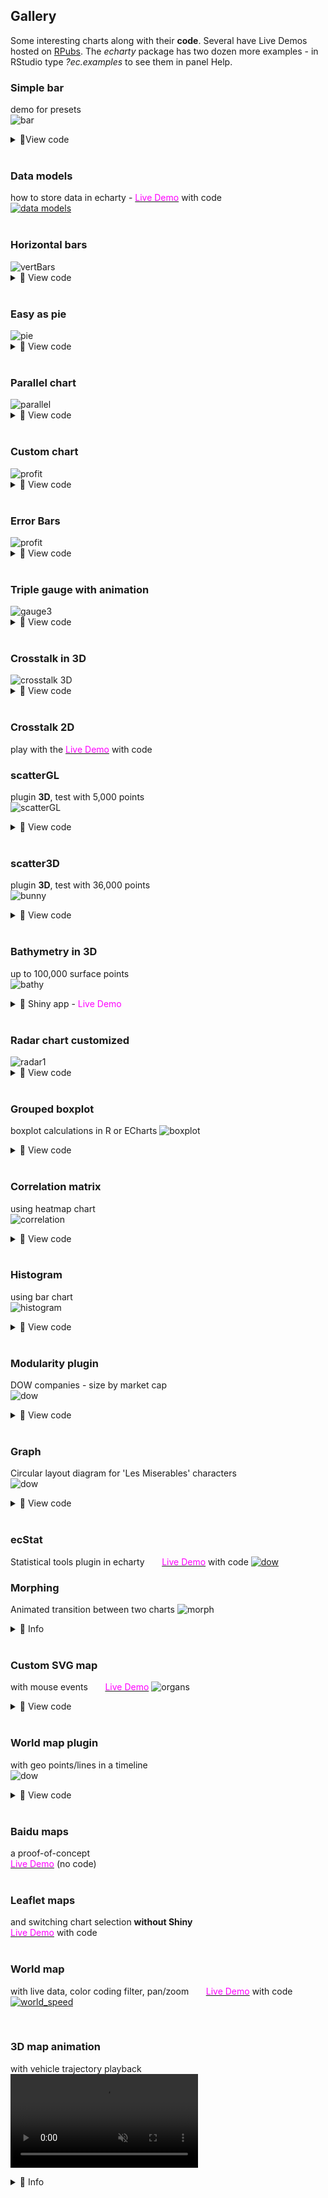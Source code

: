 ## Gallery

 Some interesting charts along with their **code**. Several have Live Demos hosted on [RPubs](https://rpubs.com/echarty). The *echarty* package has two dozen more examples - in RStudio type *?ec.examples* to see them in panel Help.


### Simple bar  
demo for presets  
<img src='img/cb.bar.png' alt='bar' />
<details><summary>🔻View code</summary>

```r
library(echarty); library(dplyr)
library(lubridate)
df <- data.frame(date=as.character(as.Date('2019-12-31') %m+% months(1:13)), 
                 num=runif(13))

#  with presets and df chained
p <- df %>% ec.init(ctype='bar') %>% ec.theme('dark')
p

#  without presets all options are explicitly assigned
p <- ec.init(preset=FALSE) %>% ec.theme('dark')
p$x$opts <- list(
  yAxis = list(show=TRUE),
  xAxis = list(type = 'category', 
               axisLabel = list(interval=0, rotate=45)
               #, axisTick=list(alignWithLabel=TRUE)
          ),
  series = list(list(
    type='bar', data=ec.data(df, 'values', FALSE)))
)
p

```
</details>
<br />  

### Data models 
how to store data in echarty - 
[<span style="color:magenta">Live Demo</span>](https://rpubs.com/echarty/data-models) with code  
<a href='https://rpubs.com/echarty/data-models' target=_blank> <img src='img/cb-datam.png' alt='data models' /></a>
<br><br>

### Horizontal bars
<img src='img/cb-33.png' alt='vertBars' />
<details><summary>🔻 View code</summary>

```r
library(echarty); library(dplyr)
df <- Orange %>% mutate(Tree=as.character(Tree)) %>%
      arrange(Tree) %>% group_by(Tree) %>% group_split()

p <- ec.init(preset=FALSE) %>% ec.theme('dark')
p$x$opts <- list(
  series = lapply(df, function(t) {
    list(type='bar', name=unique(t$Tree), data=t$circumference) }),
  legend = list(show=TRUE),
  xAxis = list(name='tree circumference in mm', nameLocation='center', nameGap=22),
  yAxis = list(data=unique(Orange$age), name='age in days'),
  tooltip = list(formatter='circumference={c} mm')
)
l <- length(p$x$opts$series)
p$x$opts$series[[l]]$name <- paste(p$x$opts$series[[l]]$name, ' trees')
p
```
</details>
<br />

### Easy as pie
<img src='img/cb-0.png' alt='pie' />
<details><summary>🔻 View code</summary>

```r
isl <- data.frame(name=names(islands), value=islands) %>% filter(value>60) %>% arrange(value)

library(echarty)
p <- ec.init()
p$x$opts <- list(
  title = list(text = "Landmasses over 60,000 mi\u00B2", left = 'center'),
  tooltip = list(trigger='item'),
  series = list(type='pie', data=ec.data(isl, 'names')),
  backgroundColor = '#191919')
p
```
</details>
<br />

### Parallel chart
<img src='img/cb-parallel.png' alt='parallel' />
<details><summary>🔻 View code</summary>

```r
p <- iris %>% group_by(Species) %>% 
  ec.init(ctype='parallel') %>% ec.theme('dark-mushroom')
p$x$opts$series <- lapply(p$x$opts$series, function(s) { 
  s$smooth=TRUE; s$lineStyle=list(width=3); s })  # update preset series
p$x$opts$color <- rainbow(10)
p
```
</details>
<br />

### Custom chart
<img src='img/cb-1.png' alt='profit' />
<details><summary>🔻 View code</summary>

```r
# source https://echarts.apache.org/examples/en/editor.html?c=custom-profit
# GUI translated with demo(js2r) with rdata and ritem added

library(echarty); library(dplyr)
data <- list(c(10, 16, 3, "A"), c(16, 18, 15, "B"), c(18, 26, 12, "C"), c(26, 32, 22, "D"), c(32, 56, 7, "E"), c(56, 62, 17, "F"))
colorList <- c("#4f81bd", "#c0504d", "#9bbb59", "#604a7b", "#948a54", "#e46c0b")
rdata <- 1:6 %>% purrr::map(function(x) {
    list(value = data[[x]],
          itemStyle = list(color=colorList[x])) })
ritem <- "function renderItem(params, api) {
    var yValue = api.value(2);
    var start = api.coord([api.value(0), yValue]);
    var size = api.size([api.value(1) - api.value(0), yValue]);
    var style = api.style();

    return {
        type: 'rect',
        shape: {
            x: start[0],
            y: start[1],
            width: size[0],
            height: size[1]
        },
        style: style
    };
}"
p <- ec.init() %>% ec.theme('dark-mushroom')      # only 2 commands used
p$x$opts <- list(
    title = list(text = "Profit", left = "center"),
    tooltip = list(zz = ""),
    xAxis = list(scale = TRUE), yAxis = list(zz = ""),
    series = list(list(type = "custom",
         renderItem = htmlwidgets::JS(ritem),
         label = list(show = TRUE, position = "top"),
         dimensions = list("from", "to", "profit"),
         encode = list(x = list(0, 1), y = 2,
                           tooltip = list(0, 1, 2), itemName = 3),
         data = rdata ))
)
p
```
</details>
<br />

### Error Bars
<img src='img/cb-2.png' alt='profit' />
<details><summary>🔻 View code</summary>

```r
# example by https://github.com/kuzmenkov111
library(echarty)
library(data.table)
library(binom); library(dplyr)
# function for percent and CI calculation
myfun_binom <- function(n,all){
  round((binom::binom.confint(n, all, methods = "wilson", conf.level=0.95)[,c(4:6)])*100,2)
}
#  --- 1. data prep
stackbar <- data.table(Year = c(2010, 2010, 2010, 2011, 2011, 2011, 2012, 2012, 2012, 2013,2013, 2013),
                       Category = c("A", "B", "C", "A", "B", "C", "A", "B", "C", "A", "B", "C"),
                       n = c(10, 20, 30, 30, 20, 10, 11,12,13, 15, 15, 15))
# calculate percent and 95% CI
stackbar <- stackbar[,`:=`(all=sum(n)), by = c("Year")][,c("perc","low","up") := myfun_binom(n,all)]
stackbar <- stackbar %>% mutate(xlbl=paste0(Year,' (N=',all,')'))
stackbar <- stackbar %>% relocate(xlbl,perc)  # move in front as natural X & Y columns
stackbar <- stackbar %>% group_by(Category)   # both ec.init & ecr.ebars need grouped data
#  --- 2. plot
q <- stackbar %>% ec.init(ctype='bar', load='custom') %>%
     ec.theme('dark-mushroom') %>%
     ecr.ebars(stackbar[,c('xlbl','low','up','Category')],    # only columns for x,low,high,category
               hwidth = 9)    # (optional) half-width of err.bar in pixels
#  --- 3. customization
groupColors <- c("#387e78","#eeb422","#d9534f")
q$x$opts$series <- lapply(q$x$opts$series, function(s, i) {
  if (s$type=='bar') {
    s$emphasis <- list(focus = 'series')
    s$color <- groupColors[parent.frame()$i[]]  # iteration hack, for fun only
  }
  else if (s$type=='custom')
    s$color <- 'cyan'
  s
})
q   # customized
```
</details>
<br />

### Triple gauge with animation
<img src='img/cb-5.png' alt='gauge3' />
<details><summary>🔻 View code</summary>

```r
jcode <- "setInterval(function () {
    opts.series[0].data[0].value = (Math.random() * 100).toFixed(2) - 0;
    opts.series[0].data[1].value = (Math.random() * 100).toFixed(2) - 0;
    opts.series[0].data[2].value = (Math.random() * 100).toFixed(2) - 0;
    chart.setOption(opts, true);
}, 2000);"
library(echarty)
p <- ec.init(js=jcode) %>% ec.theme('dark')
p$x$opts <- list(series = list(
    list(type = "gauge", 
    anchor = list(show = TRUE, showAbove = TRUE,
    size = 18, itemStyle = list(color = "#FAC858")), 
    pointer = list(icon = "path://M2.9,0.7L2.9,0.7c1.4,0,2.6,1.2,2.6,2.6v115c0,1.4-1.2,2.6-2.6,2.6l0,0c-1.4,0-2.6-1.2-2.6-2.6V3.3C0.3,1.9,1.4,0.7,2.9,0.7z",
    width = 8, length = "80%", offsetCenter = list(0, "8%")), 
    progress = list(show = TRUE,
      overlap = TRUE, roundCap = TRUE), axisLine = list(roundCap = TRUE), 
    data = list(
      list(value = 20, name = "One", title = list(offsetCenter = list("-40%", "80%")), detail = list(offsetCenter = list("-40%","95%"))), 
      list(value = 40, name = "Two", title = list(offsetCenter = list("0%", "80%")), detail = list(offsetCenter = list("0%", "95%"))), 
      list(value = 60, name = "Three", title = list(offsetCenter = list("40%", "80%")), detail = list(offsetCenter = list("40%","95%")))), 
    title = list(fontSize = 14), detail = list(width = 40, height = 14, fontSize = 14, color = "#fff", backgroundColor = "auto", borderRadius = 3, formatter = "{value}%"))))
p
```
</details>
<br />
<a id='3D'></a>

### Crosstalk in 3D

<img src='img/cb-3.png' alt='crosstalk 3D' />
<details><summary>🔻 View code</summary>

```r
# echarty can highlight 3D points selected by external controls
library(crosstalk); library(DT); library(d3scatter); library(htmltools)
library(echarty); library(dplyr); library(tibble)
sdf <- mtcars %>% rownames_to_column(var='name') %>% relocate(mpg,wt,hp) 
sdf <- SharedData$new(sdf)

p3 <- sdf %>% ec.init(load='3D', 
            title = list(text="3D brush listener")) %>%
            ec.theme('dark-mushroom')
p3$x$opts$series[[1]] <- list(
  type='scatter3D', symbolSize=11,
  itemStyle=list(color = htmlwidgets::JS("function(params){
    let cyl=params.value[4]; return (cyl==4 ? 'RoyalBlue' : cyl==6 ? 'OrangeRed':'green');}") ),
  emphasis = list(focus='self', blurScope='series', itemStyle=list(color='red'))
)

bscols( list(
    d3scatter(sdf, ~mpg, ~wt, ~factor(cyl), width="100%", height=300),br(),
    datatable(sdf, extensions="Scroller", style="bootstrap", class="compact", width="100%",
              options=list(deferRender=TRUE, scrollY=300, scroller=TRUE))
  ),  p3
)
```
</details>
<br />

### Crosstalk 2D
play with the [<span style="color:magenta">Live Demo</span>](https://rpubs.com/echarty/crosstalk) with code 
<br />


### scatterGL
plugin **3D**, test with 5,000 points  
<img src='img/cb-6.png' alt='scatterGL' />
<details><summary>🔻 View code</summary>

```r
# example works also with type='scatter', just ec.data needs to be format='values'
library(echarty); library(tibble)
dim <- 2500   # sample data half-quantity, could be 100x more
slip <- if (dim %% 2) 0.1 else -0.1
setData <- function(offset) {
	t <- tibble(x = runif(dim, max=10),
					y = offset + sin(x) - x * slip * runif(dim))
	round(t,3)
}
sers <- NULL	# two consecutive series, same data shifted vertically
for(i in 0:1) 
	sers <- append(sers, list(
	list(type = 'scatterGL',
		data = ec.data(setData(i), 'dataset', FALSE),
		symbolSize=3, large=TRUE,
		itemStyle=list(opacity=0.4, color=(if (i==0) 'cyan' else 'pink'))
	)
	))
p <- ec.init(load='3D', preset=FALSE)  %>% ec.theme('dark-mushroom') 
p$x$opts <- list(
  xAxis = list(show=TRUE),	  # scatterGL is not 3D, needs 2D axes
  yAxis = list(show=TRUE),
  series = sers,
  dataZoom = list(type='inside',start=50)
)
p
```
</details>
<br />

### scatter3D
plugin **3D**, test with 36,000 points  
<img src='img/cb-7.png' alt='bunny' />
<details><summary>🔻 View code</summary>

```r
library(onion); library(echarty)
data(bunny)
tmp <- as.data.frame(bunny)
p <- tmp %>% ec.init(load='3D') %>% ec.theme('dark-mushroom')
p$x$opts$series[[1]] <- list(type='scatter3D', symbolSize=2)
p$x$opts$visualMap <- list( 
      inRange=list(color = rainbow(10)), calculable=TRUE,
      min=min(tmp$y), max=max(tmp$y), dimension=1)
p
```
</details>
<br />

### Bathymetry in 3D
up to 100,000 surface points  
<img src='img/hawaii3d.png' alt='bathy' />
<details><summary>🔻 Shiny app - <span style="color:magenta">Live Demo</span></summary>

```r
shiny::runGist('https://gist.github.com/helgasoft/121d7d3ff7d292990c3e05cfc1cbf24b')
```
</details>
<br />


### Radar chart customized
<img src='img/cb-8.png' alt='radar1' />
<details><summary>🔻 View code</summary>

```r
data <- data.frame(
  name = c('129511','129519','129525','129520','129138'),
  values = c(12,45,23,50,32), max = rep(60, 5)
)
# build a list for rich formatting
rifo <- lapply(data$name, function(x) { 
  list(height = 30, 
       backgroundColor=list(
  image=paste0('https://image.flaticon.com/icons/png/512/129/',x,'.png')))
}) 
names(rifo) <- data$name

p <- data %>% ec.init(preset=FALSE) %>% ec.theme('dark-mushroom')
p$x$opts$radar <- list(
  indicator = ec.data(data, 'names'),
  name = list(formatter=htmlwidgets::JS("function(value){ return '{'+value+'| }'; }"),
              rich = rifo)
)
p$x$opts$series = list( list(
  type = 'radar',
  data = list(data$values)
))
p
```
</details>
<br />

### Grouped boxplot
boxplot calculations in R or ECharts
<img src='img/cb-9.png' alt='boxplot' />
<details><summary>🔻 View code</summary>

```r
library(echarty); library(dplyr)

# 1) boxplot calculation in R ---------------------

p <- ec.init()
p$x$opts$series <- list(
  list(type='boxplot', name='mpg', data=list(boxplot.stats(mtcars$mpg)$stats)), 
  list(type='boxplot', name='hp',  data=list(boxplot.stats(mtcars$hp)$stats)), 
  list(type='boxplot', name='disp',data=list(boxplot.stats(mtcars$disp)$stats))
)	
p$x$opts$xAxis <- list(type = 'category')
p$x$opts$legend <- list(show=TRUE)
p

# 2) boxplot calculation in ECharts ---------------------
df <- mtcars[,c(1,3,4)] |> mutate(mpg=mpg*10)
p <- ec.init()
p$x$opts$dataset <- list(
  list(source= ec.data(data.frame(t(df)), header=FALSE)),
  list(transform= list(type='boxplot')),
  list(fromDatasetIndex=1, fromTransformResult= 1))
p$x$opts$series <- list(
  list(name= 'boxplot', type= 'boxplot', datasetIndex= 1),
  list(name= 'outlier', type= 'scatter', encode= list(x=1, y=0), datasetIndex= 2)
)
p$x$opts$yAxis <- list(type= 'category', boundaryGap=TRUE)
p$x$opts$legend <- list(show=TRUE)
p

# 3) grouped boxplot in ECharts ---------------------
#    source: https://echarts.apache.org/examples/en/editor.html?c=boxplot-multi

grps <- list()     # data is 3 groups of 18 experiments
for (grp in 1:3) {
	seriesData <- list()
	for (i in 1:18) {
		cate <- runif(10, 1, 200)
		seriesData <- append(seriesData, list(cate))
	}
	grps[[grp]] <- seriesData
}

p <- ec.init() %>% ec.theme('bm', code='{
      "color":["chartreuse","red","cyan"], 
      "grid":{"backgroundColor":"#333"}, 
      "backgroundColor":"#333", 
      "legend":{"textStyle": {"color": "#eeeeee"}} }')
p$x$opts$dataset <- list(
  list(source=grps[[1]]), list(source=grps[[2]]), list(source=grps[[3]]),
  list(fromDatasetIndex=0, transform=list(type='boxplot', config=list(itemNameFormatter='expr {value}'))),
  list(fromDatasetIndex=1, transform=list(type='boxplot', config=list(itemNameFormatter='expr {value}'))),
  list(fromDatasetIndex=2, transform=list(type='boxplot', config=list(itemNameFormatter='expr {value}')))
)
p$x$opts$series[[1]] <- list(type = 'boxplot', datasetIndex=3, name='c1')
p$x$opts$series[[2]] <- list(type = 'boxplot', datasetIndex=4, name='c2')
p$x$opts$series[[3]] <- list(type = 'boxplot', datasetIndex=5, name='c3')
p$x$opts$xAxis <- list(type = 'category', axisLine=list(onZero=FALSE),
  splitArea = list(show=TRUE))
p$x$opts$legend <- list(show=TRUE)
p$x$opts$tooltip <- list(trigger='item')
p$x$opts$dataZoom <- list(list(type='slider',start=50))
p
```
</details>
<br />

### Correlation matrix
using heatmap chart  
<img src='img/cb-correlation.png' alt='correlation' />
<details><summary>🔻 View code</summary>

```r
library(echarty); library(dplyr)
# prepare and calculate data
mtx <- cor(infert %>% dplyr::mutate(education=as.numeric(education)))
order <- corrplot::corrMatOrder(mtx)
mtx <- mtx[order, order]
df <- as.data.frame(as.table(mtx))
for(i in 1:2) df[,i] <- as.character(df[,i])

# ECharts heatmap expects dataset columns in a certain order: relocate
p <- df %>% relocate(Var2) %>% ec.init(ctype='heatmap') %>% ec.theme('dark')
p$x$opts$title = list(text='Infertility after abortion correlation')
p$x$opts$xAxis$axisLabel <- list(rotate=45)
p$x$opts$visualMap <- list(min=-1, max=1, orient='vertical',left='right'
  ,calculable=TRUE, inRange=list( color=heat.colors(11)) )
p
```
</details>
<br />

### Histogram
using bar chart  
<img src='img/cb-histogram.png' alt='histogram' />
<details><summary>🔻 View code</summary>

```r
library(echarty); library(dplyr)
do.histogram <- function(x, breaks='Sturges') {
  # get histogram data from input 'x'
  histo <- hist(x, plot=FALSE, breaks)
  tmp <- data.frame(x=histo$mids, y=histo$counts)
  tmp
}
p <- do.histogram(rnorm(44)) %>% ec.init(ctype='bar') %>% ec.theme('dark')
p

# with normal distribution line added
hh <- do.histogram(rnorm(44))
p <- hh %>% ec.init(ctype='bar') %>% ec.theme('dark')
nrm <- dnorm(hh$x, mean=mean(hh$x), sd=sd(hh$x))  # normal distribution
p$x$opts$xAxis <- list(list(show=TRUE), list(data=c(1:length(nrm))))
p$x$opts$yAxis <- list(list(show=TRUE), list(show=TRUE))
p$x$opts$series <- append(p$x$opts$series, 
  list(list(type='line', data=nrm, xAxisIndex=1, yAxisIndex=1, color='yellow')))
p

# same with timeline
hh <- data.frame()
for(i in 1:5) {
  tmp <- do.histogram(rnorm(44)) %>% mutate(time=rep(i,n()))
  hh <- rbind(hh, tmp)
}
p <- hh %>% group_by(time) %>% 
  ec.init(tl.series=list(type='bar', encode=list(x='x',y='y'))) %>% 
  ec.theme('dark')
p
```
</details>
<br />


### Modularity plugin
DOW companies - size by market cap<br />
<img src='img/cb-10.png' alt='dow' />
<details><summary>🔻 View code</summary>

```r
# click and drag items to see auto-rearrange effect
library(echarty); library(dplyr)
tmp <- jsonlite::fromJSON('https://quote.cnbc.com/quote-html-webservice/quote.htm?noform=1&partnerId=2&fund=1&exthrs=0&output=json&symbolType=issue&symbols=55991|44503|36276|56858|70258|1607179|84090|142105|145043|148633|151846|167459|174239|178782|174614|197606|202757|205141|205778|212856|228324|260531|277095|81364|283359|10808544|283581|286571|89999|522511530&requestMethod=extended')
df <- tmp$ExtendedQuoteResult$ExtendedQuote$QuickQuote
wt <- data.frame(tic=df$symbol, name=df$altName, bn=NA, size=NA, 
      mcap = df$FundamentalData$mktcapView, 
      rev = df$FundamentalData$revenuettm)
wt$bn <- round(as.numeric(gsub('M','',wt$mcap, fixed=TRUE))/1000,1) # mkt.cap
bnMax <- max(wt$bn)
wt$size <- 30 + wt$bn/bnMax * 140   # size 30 to 140 px depending on mkt.cap
  
p <- ec.init(load='gmodular'); 
p$x$opts <- list(
  title=list(text='DOW 2021',x='center',y='bottom',
    backgroundColor='rgba(0,0,0,0)',borderColor='#ccc',    
    borderWidth=0,padding=5,itemGap=10, 
    textStyle=list(fontSize=18,fontWeight='bolder',color='#eee'),subtextStyle=list(color='#aaa')),
  backgroundColor='#000',
  animationDurationUpdate = "function(idx) list(return idx * 100; )",
  animationEasingUpdate = 'bounceIn',
  series = list(list(
    type='graph', layout='force', 
    force=list(repulsion=250,edgeLength=10),
    modularity = list(resolution=7, sort=TRUE),
    roam=TRUE, label=list(show=TRUE),
    data = lapply(ec.data(wt, 'names'), function(x)
      list(name = x$tic, lname=x$name, value=x$bn, 
           symbolSize=x$size, draggable=TRUE 
      )) )),
  tooltip = list(formatter= ec.clmn('<b>%@</b><br>%@ bn','lname','value'))
)
p
```
</details>
<br />


### Graph
Circular layout diagram for 'Les Miserables' characters<br />
<img src='img/cb-graph.png' alt='dow' />
<details><summary>🔻 View code</summary>

```r
# https://echarts.apache.org/examples/en/editor.html?c=graph-circular-layout
library(echarty); library(dplyr)
les <- jsonlite::fromJSON('https://echarts.apache.org/examples/data/asset/data/les-miserables.json')
les$categories$name <- as.character(1:9)
p <- ec.init(preset=FALSE, title=list(text='Les Miserables',top='bottom',left='right')) 
p$x$opts$series <- list(list(
  type='graph', layout='circular',
  circular = list(rotateLabel=TRUE),
  nodes = ec.data(les$nodes, 'names'), 
  links = ec.data(les$links, 'names'), 
  categories = ec.data(les$categories, 'names'),
  roam = TRUE, label=list(position='right', formatter='{b}'),
  lineStyle = list(color='source', curveness=0.3)
))
p$x$opts$series[[1]]$nodes <- lapply(p$x$opts$series[[1]]$nodes, function(n) {
  n$label <- list(show=n$symbolSize > 30); n })  # labels for most important
p$x$opts$legend <- list(data=c(les$categories$name), textStyle=list(color='#ccc'))
p$x$opts$tooltip <- list(show=TRUE)
p$x$opts$backgroundColor <- '#191919'
p
```
</details>
<br />


### ecStat
Statistical tools plugin in echarty &nbsp; &nbsp; &nbsp; [<span style="color:magenta">Live Demo</span>](https://rpubs.com/echarty/ecStat) with code 
<a href='https://rpubs.com/echarty/ecStat' target=_blank>
<img src='img/cb-cluster.png' alt='dow' /></a>
<br />


### Morphing
Animated transition between two charts 
<img src='img/morph.gif' alt='morph' /></a>
<details><summary>🔻 Info</summary>
Made with ECharts <a href='https://github.com/100pah/echarts-simple-transform' target=_blank>ecSimpleTransform</a> library and echarty. Code up for <a href='https://www.paypal.com/paypalme/helgasoft/19' target=_blank>sale $19</a>, delivered to your Paypal email.
</details>
<br />


<a id='maps'></a>

### Custom SVG map 
with mouse events &nbsp; &nbsp; &nbsp; [<span style="color:magenta">Live Demo</span>](https://rpubs.com/echarty/svg)
<img src='img/cb-12.organs.png' alt='organs' />
<details><summary>🔻 View code</summary>

```r
#' JS source https://echarts.apache.org/examples/en/editor.html?c=geo-organ
#' p$x$opts from original 'options' translated with demo(js2r)
#' p$x$on handlers added manually
#' demo @ https://rpubs.com/echarty/svg
library(echarty); library(dplyr)
url <- 'https://echarts.apache.org/examples/data/asset/geo/Veins_Medical_Diagram_clip_art.svg'
svg <- url %>% readLines(encoding='UTF-8') %>% paste0(collapse="")
p <- ec.init(preset=FALSE) %>% ec.theme('dark-mushroom')
p$x$registerMap <- list(list(mapName='organs', svg=svg))
p$x$on <- list(list(event='mouseover', query=list(seriesIndex=0), 
                    handler=htmlwidgets::JS("function (event) {
  this.dispatchAction({ type: 'highlight', geoIndex: 0, name: event.name }); }") ),
               list(event='mouseout', query=list(seriesIndex=0),
                 handler=htmlwidgets::JS("function (event) {
  this.dispatchAction({ type: 'downplay', geoIndex: 0, name: event.name }); }") )
)
p$x$opts <- list(
  tooltip = list(zz = ""), 
  geo = list(left = 10, right = "50%", map = "organs", selectedMode = "multiple",
             emphasis = list(focus = "self", itemStyle = list(color = NULL), 
                             label = list(position = "bottom", distance = 0, textBorderColor = "#fff", textBorderWidth = 2)),
             blur = list(zz = ""), 
             select = list(itemStyle = list(color = "#b50205"), 
                           label = list(show = FALSE, textBorderColor = "#fff", textBorderWidth = 2))), 
  grid = list(left = "60%", top = "20%", bottom = "20%"), 
  xAxis = list(zz = ""), 
  yAxis = list(data = list("heart", "large-intestine", "small-intestine", "spleen", "kidney", "lung", "liver")), 
  series = list(list(type = "bar", emphasis = list(focus = "self"), 
                     data = list(121, 321, 141, 52, 198, 289, 139))))
p

```
</details>
<br>


### World map plugin
 with geo points/lines in a timeline<br />
<img src='img/cb-11.geo.gif' alt='dow' />
<details><summary>🔻 View code</summary>

```r
# inspired by data from https://github.com/etiennebacher
library(echarty); library(dplyr)
flights <- read.csv('https://raw.githubusercontent.com/plotly/datasets/master/2011_february_aa_flight_paths.csv')
# set first two columns to longitude/latitude as default for ECharts
df <- head(flights) %>% relocate(start_lon,start_lat,end_lon) %>% 
  group_by(airport1) %>% group_split()
# timeline options are individual charts
options <-  lapply(df, function(y) {
  series <- list(
    list(type='scatter', coordinateSystem='geo',
         data = ec.data(y, 'values'), symbolSize = 8),
    list(type='lines', coordinateSystem='geo',
         data = lapply(ec.data(y, 'names'), function(x) 
           list(coords = list(c(x$start_lon, x$start_lat), 
                              c(x$end_lon, x$end_lat)))
         ),
         lineStyle = list(curveness=0.3, width=2, color='red') )
  )
  list(title=list(text=unique(y$airport1), top=30),
       backgroundColor = '#191919',
       geo = list(map="world", roam=TRUE, center=c(-97.0372, 32.89595), zoom=4), 
       series = series)
})

p <- ec.init(preset=FALSE, load='world')
# timeline labels need to match option titles
p$x$opts$timeline <- list(data=unlist(lapply(options, 
      function(x) x$title$text)), axisType='category')
p$x$opts$options <- options
p
```
</details>
<br />


### Baidu maps 
a proof-of-concept   
[<span style="color:magenta">Live Demo</span>](https://rpubs.com/echarty/bmap) (no code)  
<br />

### Leaflet maps
and switching chart selection **without Shiny**  
[<span style="color:magenta">Live Demo</span>](https://rpubs.com/echarty/mapjs) with code
<br /><br />

### World map
with live data, color coding filter, pan/zoom  &nbsp; &nbsp; &nbsp; 
[<span style="color:magenta">Live Demo</span>](https://rpubs.com/echarty/inet) with code  
[<img src='img/cb-speed.png' alt='world_speed' />](https://rpubs.com/echarty/inet)

<br />

### 3D map animation
with vehicle trajectory playback
<video id="video1" preload="auto" loop="loop" 
		src="img/amap.mp4" type="video/mp4" muted="muted" controls>
		Your browser does not support the video tag.
</video>
<details><summary>🔻 Info</summary>
Made with ECharts <a href='https://github.com/plainheart/echarts-extension-amap' target=_blank>Amap extension</a> library and echarty. Code up for <a href='https://www.paypal.com/paypalme/helgasoft/19' target=_blank>sale $19</a>, delivered to your Paypal email.
</details>
<br />
